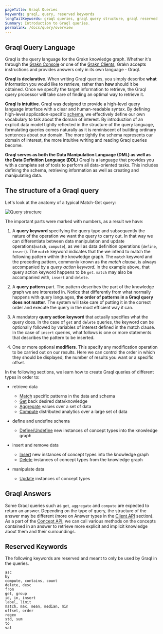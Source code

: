 ```yaml
---
pageTitle: Graql Queries
keywords: graql, query, reserved keywords
longTailKeywords: graql queries, graql query structure, graql reserved keywords
Summary: Introduction to Graql queries.
permalink: /docs/query/overview
---
```


## Graql Query Language

Graql is the query language for the Grakn knowledge graph. Whether it's through the [Grakn Console](/docs/running-grakn/console) or one of the [Grakn Clients](/docs/client-api/overview), Grakn accepts instructions and provides answers only in its own language - Graql.

**Graql is declarative**.
When writing Graql queries, you simply describe **what** information you would like to retrieve, rather than **how** should it be obtained. 
Once we specify the target information to retrieve, the Graql query processor will take care of finding an optimal way to retrieve it.

**Graql is intuitive**.
Graql was designed to provide a high-level query language interface with a clear and human-readable syntax. By defining high-level application-specific [schema](/docs/schema/overview),
we effectively define our own vocabulary to talk about the domain of interest. By introduction of an explicit data model tightly reflected in the structure of the query language,
formulating queries comes naturally as it is reminiscent of building ordinary sentences about our domain. The more tightly the schema represents our domain of interest,
the more intuitive writing and reading Graql queries become.

**Graql serves as both the Data Manipulation Language (DML) as well as the Data Definition Language (DDL)**
Graql is a language that provides you with a complete set of tools to perform all data-oriented tasks.
This includes defining the schema, retrieving information as well as creating and manipulating data. 


## The structure of a Graql query

Let's look at the anatomy of a typical Match-Get query:

![Query structure](/docs/images/query/query-structure.png)

The important parts were marked with numbers, as a result we have:

  1. A **query keyword** specifying the query type and subsequently the nature of the operation we want the query to carry out.
  In that way we can differentiate between data manipulation and update operations(`match`, `compute`), as well as data definition operations (`define`, `insert`).
  The `match` keyword indicates that the we intend to match the following pattern within the knowledge graph.
  The `match` keyword and the preceding pattern, commonly known as the _match clause_, is always accompanied by a _query action keyword_.
  In the example above, that query action keyword happens to be `get`. `match` may also be accompanied with, `insert` and `delete`.
  
  1. A **query pattern** part. The pattern describes the part of the knowledge graph we are interested in.
  Notice that differently from what normally happens with query languages, **the order of patterns in a Graql query does not matter**.
  The system will take care of putting it in the correct order and execute the query in the most efficient way it can.

  1. A mandatory **query action keyword** that actually specifies what the query does. In the case of `get` and `delete` queries,
  the keyword can be optionally followed by variables of interest defined in the match clause. In the case of `insert` queries,
  what follows is one or more statements that describes the pattern to be inserted.
  
  1. One or more optional **modifiers**. This specify any modification operation to be carried out on our results. Here we can control the order in which they should be displayed, the number of results you want or a specific offset.

In the following sections, we learn how to create Graql queries of different types in order to:
- retrieve data
    * [Match](/docs/query/match-clause) specific patterns in the data and schema   
    * [Get](/docs/query/get-query) back desired data/knowledge
    * [Aggregate](/docs/query/aggregate-query) values over a set of data
    * [Compute](/docs/query/compute-query) distributed analytics over a large set of data

- define and undefine schema
    * [Define/Undefine](/docs/query/schema/concepts) new instances of concept types into the knowledge graph

- insert and remove data
    * [Insert](/docs/query/insert-query) new instances of concept types into the knowledge graph
    * [Delete](/docs/query/delete-query) instances of concept types from the knowledge graph

- manipulate data
    * [Update](/docs/query/update-query) instances of concept types

## Graql Answers

Some Graql queries such as `get`, `aggregate` and `compute` are expected to return an answer. Depending on the type of query, the structure of the answer may be different (more on Answer types in the [Client API](/docs/client-api/overview#investigating-answers) section). As a part of the [Concept API](/docs/concept-api/overview), we can call various methods on the concepts contained in an answer to retrieve more explicit and implicit knowledge about them and their surroundings.

## Reserved Keywords

The following keywords are reserved and meant to only be used by Graql in the queries.
<!-- test-ignore -->
```graql
asc
by
compute, contains, count
delete, desc
from
get, group
id, in, insert
label, limit
match, max, mean, median, min
offset, order
regex
std, sum
to
val
```